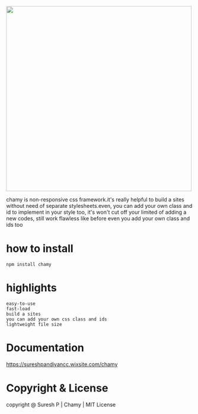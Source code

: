 

<img src ="https://user-images.githubusercontent.com/112636345/200242913-07daade9-8315-4eeb-b671-90ba7b0acbed.png" width="500px">


chamy is non-responsive css framework.it's really helpful to build a sites without need of separate stylesheets.even, you can add your own class and id to implement in your style too, it's won't cut off your limited of adding a new codes, still work flawless like before even you add your own class and ids too

# how to install

    npm install chamy


# highlights
    easy-to-use
    fast-load
    build a sites
    you can add your own css class and ids
    lightweight file size
    
    
# Documentation
https://sureshpandiyancc.wixsite.com/chamy

# Copyright & License
copyright @ Suresh P | Chamy | MIT License


